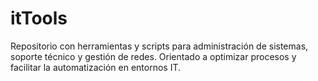 # itTools
Repositorio con herramientas y scripts para administración de sistemas, soporte técnico y gestión de redes. Orientado a optimizar procesos y facilitar la automatización en entornos IT.
